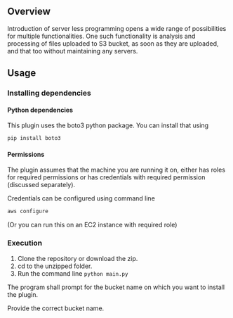 ## Overview

Introduction of server less programming opens a wide range of possibilities for multiple functionalities. One such functionality is analysis and processing of files uploaded to S3 bucket, as soon as they are uploaded, and that too without maintaining any servers.

## Usage
### Installing dependencies
#### Python dependencies
This plugin uses the boto3 python package. You can install that using
```sh
pip install boto3
``` 
#### Permissions
The plugin assumes that the machine you are running it on, either has roles for required permissions or has credentials with required permission (discussed separately).

Credentials can be configured using command line
```sh
aws configure
``` 

(Or you can run this on an EC2 instance with required role)
### Execution
 1. Clone the repository or download the zip.
 2. cd to the unzipped folder.
 3. Run the command line ```python main.py```
 
 The program shall prompt for the bucket name on which you want to install the plugin.
 
 Provide the correct bucket name.